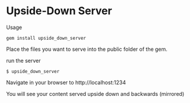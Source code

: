 Upside-Down Server
==================

Usage

```
gem install upside_down_server
```

Place the files you want to serve into the public folder of the gem.

run the server
```
$ upside_down_server
```

Navigate in your browser to http://localhost:1234

You will see your content served upside down and backwards (mirrored)
